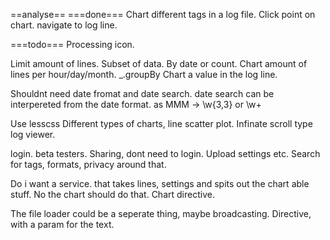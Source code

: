==analyse==
===done===
Chart different tags in a log file.
Click point on chart. navigate to log line.

===todo===
Processing icon.

Limit amount of lines. Subset of data. By date or count.
Chart amount of lines per hour/day/month. _.groupBy
Chart a value in the log line.

Shouldnt need date fromat and date search.
  date search can be interpereted from the date format.
  as MMM -> \w{3,3} or \w+

Use lesscss
Different types of charts, line scatter plot.
Infinate scroll type log viewer.

login. beta testers.
Sharing, dont need to login. Upload settings etc.
Search for tags, formats, privacy around that.

Do i want a service. that takes lines, settings and spits out the chart able stuff.
	No the chart should do that.
	Chart directive.

The file loader could be a seperate thing, maybe broadcasting. Directive, with a param for the text.